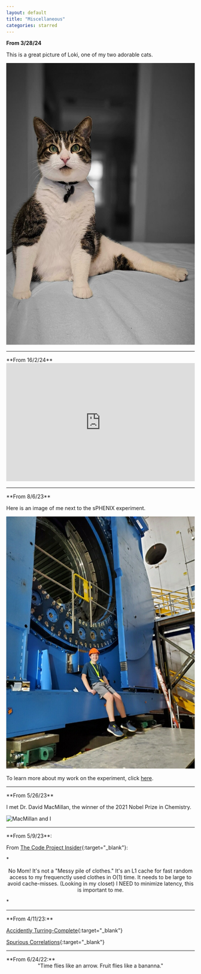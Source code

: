 ```yaml
---
layout: default
title: "Miscellaneous"
categories: starred
---
```


**From 3/28/24** 

This is a great picture of Loki, one of my two adorable cats.

![](/assets/loki.jpg)

<hr>
**From 16/2/24**

<iframe width="100%" height="315" src="https://www.youtube.com/embed/LEsI4kPEkgw?si=_Ig30rdRiyP-8hB0" title="YouTube video player" frameborder="0" allow="accelerometer; autoplay; clipboard-write; encrypted-media; gyroscope; picture-in-picture; web-share" allowfullscreen></iframe>

<hr>
**From 8/6/23**

Here is an image of me next to the sPHENIX experiment.

![MacMillan and I](/assets/sphenix.jpg)

To learn more about my work on the experiment, click [here](./3-lehigh-internship.html).

<hr>
**From 5/26/23**

I met Dr. David MacMillan, the winner of the 2021 Nobel Prize in Chemistry.

![MacMillan and I](/assets/macmillan.png)

<hr>
**From 5/9/23**:

From [The Code Project Insider](https://www.codeproject.com/Insider.aspx){:target="_blank"}:

*<center>
No Mom! It's not a "Messy pile of clothes." It's an L1 cache for fast random access to my frequenctly used clothes in O(1) time. It needs to be large to avoid cache-misses. (Looking in my closet) I NEED to minimize latency, this is important to me.
</center>*

<hr>
**From 4/11/23:**

[Accidently Turring-Complete](https://beza1e1.tuxen.de/articles/accidentally_turing_complete.html){:target="_blank"}

[Spurious Correlations](https://www.tylervigen.com/spurious-correlations){:target="_blank"}

<!-- **From 6/27/22:** -->
<!-- Here is a scary/funny picture of me: -->
<!-- ![Scary Picture Of Brandon](/assets/line-brandon.jpeg) -->

<hr>
**From 6/24/22:**
<center>
"Time flies like an arrow. Fruit flies like a bananna."
</center>
